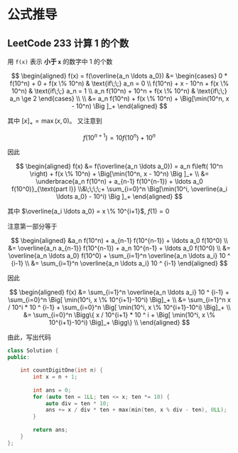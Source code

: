 # 公式推导
## LeetCode 233 计算 1 的个数

用 `f(x)` 表示 **小于 `x`** 的数字中 1 的个数

$$
\begin{aligned}
    f(x) = f(\overline{a_n \ldots a_0}) &= 
\begin{cases}
    0 * f(10^n) + 0 + f(x \% 10^n) & \text{if\;\;} a_n = 0 \\
    f(10^n) + x - 10^n + f(x \% 10^n) & \text{if\;\;} a_n = 1 \\ 
   a_n f(10^n) +  10^n + f(x \% 10^n) & \text{if\;\;} a_n \ge 2
\end{cases} \\ 
    \\
    &= a_n f(10^n) + f(x  \% 10^n) + \Big[\min(10^n, x - 10^n) \Big ]_+
\end{aligned}
$$

其中 $[ x ]_+ = \max(x, 0)$。 又注意到  

$$
f(10^{n+1}) =  10 f(10^n) + 10^n
$$

因此

$$
\begin{aligned}
    f(x) &= f(\overline{a_n \ldots a_0})
    = a_n f\left( 10^n \right) + f(x  \% 10^n) + \Big[\min(10^n, x - 10^n) \Big ]_+ \\ 
    &= \underbrace{a_n f(10^n) + a_{n-1} f(10^{n-1}) +  \ldots a_0 f(10^0)}_{\text{part I}} \\&\;\;\;\;+ \sum_{i=0}^n \Big[\min(10^i, \overline{a_i \ldots a_0} - 10^i) \Big ]_+ 
\end{aligned}
$$

其中 $\overline{a_i \ldots a_0} = x \% 10^{i+1}$, $f(1) = 0$

注意第一部分等于

$$
\begin{aligned}
&a_n f(10^n) + a_{n-1} f(10^{n-1}) +  \ldots a_0 f(10^0) \\
    &= \overline{a_n a_{n-1}} f(10^{n-1}) + a_n 10^{n-1} + \ldots   a_0 f(10^0) \\
    &= \overline{a_n \ldots a_0} f(10^0) + \sum_{i=1}^n \overline{a_n \ldots a_i} 10 ^ {i-1} \\
    &= \sum_{i=1}^n \overline{a_n \ldots a_i} 10 ^ {i-1} 
\end{aligned}
$$

因此

$$
\begin{aligned}
    f(x) &= \sum_{i=1}^n \overline{a_n \ldots a_i} 10 ^ {i-1}  + \sum_{i=0}^n \Big[ \min(10^i, x \% 10^{i+1}-10^i) \Big]_+  \\
        &= \sum_{i=1}^n x / 10^i * 10 ^ {i-1}  + \sum_{i=0}^n \Big[ \min(10^i, x \% 10^{i+1}-10^i) \Big]_+  \\ 
        &= \sum_{i=0}^n  \Bigg\{ x / 10^{i+1} * 10 ^ i  +  \Big[ \min(10^i, x \% 10^{i+1}-10^i) \Big]_+   \Bigg\} \\
\end{aligned}
$$


由此，写出代码
```cpp
class Solution {
public:

    int countDigitOne(int n) {
        int x = n + 1;
        
        int ans = 0;
        for (auto ten = 1LL; ten <= x; ten *= 10) {
            auto div = ten * 10;
            ans += x / div * ten + max(min(ten, x % div - ten), 0LL);
        }
        
        return ans;
    }
};
```